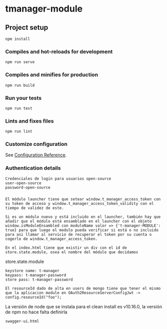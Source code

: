 # tmanager-module

## Project setup
```
npm install
```

### Compiles and hot-reloads for development
```
npm run serve
```

### Compiles and minifies for production
```
npm run build
```

### Run your tests
```
npm run test
```

### Lints and fixes files
```
npm run lint
```

### Customize configuration
See [Configuration Reference](https://cli.vuejs.org/config/).

### Authentication details
```
Credenciales de login para usuarios open-source 
user-open-source
password-open-source
```
###
```
El módulo launcher tiene que setear window.t_manager_access_token con su token de acceso y window.t_manager_access_token_validity con el tiempo de validez de este.

Si es un módulo nuevo y está incluido en el launcher, también hay que añadir que el módulo está ensamblado en el launcher con el objeto window.isModuleEnsambled con moduleName valor => {'t-manager-MODULE': true} para que luego el modulo pueda verificar si está o no incluido para asi llamar al servicio de recuperar el token por su cuenta o cogerlo de window.t_manager_access_token.
```
```
En el index.html tiene que existir un div con el id de store.state.module, osea el nombre del módulo que decidamos
```
store.state.module
```
keystore name: t-manager
keypass: t-manager-password
store pass: t-manager-password
```
```
El resourceId dado de alta en users de mongo tiene que tener el mismo que la aplicacion module en OAuth2ResourceServerConfigJwt -> config.resourceId("foo");
```
La versión de node que se instala para el clean install es v10.16.0, la versión de npm no hace falta definirla
```
swagger-ui.html
```
